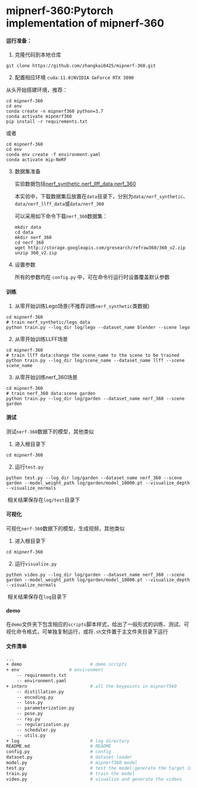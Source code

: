 # mipnerf-360:Pytorch implementation of mipnerf-360

#### 运行准备：

1. 克隆代码到本地仓库

```shell
git clone https://github.com/zhangkai0425/mipnerf-360.git
```

2. 配置相应环境   `cuda:11.0|NVIDIA GeForce RTX 3090` 

从头开始搭建环境，推荐：

```shell
cd mipnerf-360
cd env
conda create -n mipnerf360 python=3.7
conda activate mipnerf360
pip install -r requirements.txt
```

或者

```shell
cd mipnerf-360
cd env
conda env create -f environment.yaml
conda activate mip-NeRF
```

3. 数据集准备

   实验数据包括[nerf_synthetic](https://drive.google.com/drive/folders/128yBriW1IG_3NJ5Rp7APSTZsJqdJdfc1),[nerf_llff_data](https://drive.google.com/drive/folders/128yBriW1IG_3NJ5Rp7APSTZsJqdJdfc1),[nerf_360](https://jonbarron.info/mipnerf360/)

   本实验中，下载数据集后放置在`data`目录下，分别为`data/nerf_synthetic`、`data/nerf_llff_data`或`data/nerf_360`
   
   可以采用如下命令下载`nerf_360`数据集：
   
   ```
   mkdir data
   cd data
   mkdir nerf_360
   cd nerf_360
   wget http://storage.googleapis.com/gresearch/refraw360/360_v2.zip
   unzip 360_v2.zip
   ```

4. 设置参数

   所有的参数均在 `config.py`  中，可在命令行运行时设置覆盖默认参数

#### 训练

1. 从零开始训练Lego场景(不推荐训练`nerf_synthetic`类数据)

```shell
cd mipnerf-360
# train nerf_synthetic/lego data
python train.py --log_dir log/lego --dataset_name blender --scene lego
```

2. 从零开始训练LLFF场景

```shell
cd mipnerf-360
# train llff data:change the scene_name to the scene to be trained
python train.py --log_dir log/scene_name --dataset_name llff --scene scene_name
```

3. 从零开始训练nerf_360场景

```shell
cd mipnerf-360
# train nerf_360 data:scene garden
python train.py --log_dir log/garden --dataset_name nerf_360 --scene garden
```

#### 测试

测试`nerf-360`数据下的模型，其他类似

1. 进入根目录下

```shell
cd mipnerf-360
```

2. 运行`test.py`

```shell
python test.py --log_dir log/garden --dataset_name nerf_360 --scene garden --model_weight_path log/garden/model_10000.pt --visualize_depth --visualize_normals
```

​	相关结果保存在`log/test`目录下

#### 可视化

可视化`nerf-360`数据下的模型，生成视频，其他类似

1. 进入根目录下

```shell
cd mipnerf-360
```

2. 运行`visualize.py`

```shell
python video.py --log_dir log/garden --dataset_name nerf_360 --scene garden --model_weight_path log/garden/model_10000.pt --visualize_depth --visualize_normals
```

​	相关结果保存在`log`目录下

#### demo

在`demo`文件夹下包含相应的`scripts`脚本样式，给出了一般形式的训练、测试、可视化命令格式，可单独复制运行，或将`.sh`文件置于主文件夹目录下运行

#### 文件清单

```bash
...
+ demo              	        # demo scripts
+ env              		# environment
	-- requirements.txt
	-- environment.yaml
+ intern            	        # all the keypoints in mipnerf360
	-- distillation.py
	-- encoding.py
	-- loss.py
	-- parameterization.py
	-- pose.py
	-- ray.py
	-- regularization.py
	-- scheduler.py
	-- utils.py
+ log                           # log directory
README.md                       # README
config.py            	        # config
dataset.py                      # dataset loader
model.py            	        # mipnerf360 model
test.py              	        # test the model:generate the target images
train.py             	        # train the model
video.py                        # visualize and generate the videos
```
